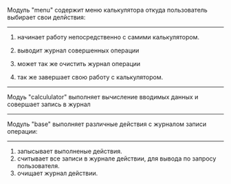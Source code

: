 Модуль "menu" содержит меню калькулятора откуда пользователь выбирает свои делйствия:
____    
1. начинает работу непосредственно с самими калькулятором.
    
2. выводит журнал совершенных операции
   
3. может так же очистить журнал операции
   
4. так же завершает свою работу с калькулятором.
____
Модуь "calcululator" выполняет вычисление вводимых данных и совершает запись в журнал
____
Модуль "base" выполняет различные действия с журналом записи операции:
___
1. запысывает выполненые действия.
2. считывает все записи в журнале действии, для вывода по запросу пользователя.
3. очищает журнал действии.